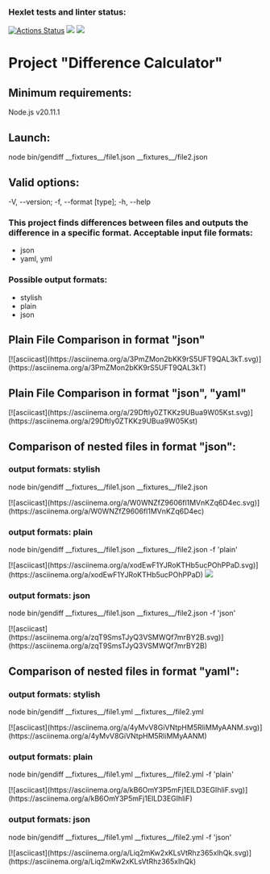 ### Hexlet tests and linter status:
[![Actions Status](https://github.com/AnPopit/frontend-project-46/actions/workflows/hexlet-check.yml/badge.svg)](https://github.com/AnPopit/frontend-project-46/actions)
<a href="https://codeclimate.com/github/AnPopit/frontend-project-46/maintainability"><img src="https://api.codeclimate.com/v1/badges/ee91eeef6631ce8702e6/maintainability" /></a>
<a href="https://codeclimate.com/github/AnPopit/frontend-project-46/test_coverage"><img src="https://api.codeclimate.com/v1/badges/ee91eeef6631ce8702e6/test_coverage" /></a>
<h1>Project "Difference Calculator"</h1>
<h2>Minimum requirements:</h2><p>Node.js v20.11.1</p>
<h2>Launch:</h2> <p>node bin/gendiff __fixtures__/file1.json __fixtures__/file2.json </p>
<h2>Valid options:</h2> <p>-V, --version; -f, --format [type]; -h, --help</p>
<h3>This project finds differences between files and outputs the difference in a specific format. Acceptable input file formats:</h3>
<ul>
<li>json</li>
<li>yaml, yml</li>
</ul>
<h3>Possible output formats:</h3>
<ul>
<li>stylish</li>
<li>plain</li>
<li>json</li>
</ul>
<h2>Plain File Comparison in format "json"</h2>
[![asciicast](https://asciinema.org/a/3PmZMon2bKK9rS5UFT9QAL3kT.svg)](https://asciinema.org/a/3PmZMon2bKK9rS5UFT9QAL3kT)
<h2>Plain File Comparison in format "json", "yaml"</h2>
[![asciicast](https://asciinema.org/a/29DftIy0ZTKKz9UBua9W05Kst.svg)](https://asciinema.org/a/29DftIy0ZTKKz9UBua9W05Kst)
<h2>Comparison of nested files in format "json":</h2>
<h3>output formats: stylish</h3>
<p>node bin/gendiff __fixtures__/file1.json __fixtures__/file2.json </p>
[![asciicast](https://asciinema.org/a/W0WNZfZ9606fl1MVnKZq6D4ec.svg)](https://asciinema.org/a/W0WNZfZ9606fl1MVnKZq6D4ec)
<h3>output formats: plain</h3>
<p>node bin/gendiff __fixtures__/file1.json __fixtures__/file2.json -f 'plain'</p>
[![asciicast](https://asciinema.org/a/xodEwF1YJRoKTHb5ucPOhPPaD.svg)](https://asciinema.org/a/xodEwF1YJRoKTHb5ucPOhPPaD)
<a href="https://asciinema.org/a/xodEwF1YJRoKTHb5ucPOhPPaD" target="_blank"><img src="https://asciinema.org/a/xodEwF1YJRoKTHb5ucPOhPPaD.svg" /></a>
<h3>output formats: json</h3>
<p>node bin/gendiff __fixtures__/file1.json __fixtures__/file2.json -f 'json'</p>
[![asciicast](https://asciinema.org/a/zqT9SmsTJyQ3VSMWQf7mrBY2B.svg)](https://asciinema.org/a/zqT9SmsTJyQ3VSMWQf7mrBY2B)
<h2>Comparison of nested files in format "yaml":</h2>
<h3>output formats: stylish</h3>
<p>node bin/gendiff __fixtures__/file1.yml __fixtures__/file2.yml </p>
[![asciicast](https://asciinema.org/a/4yMvV8GiVNtpHM5RliMMyAANM.svg)](https://asciinema.org/a/4yMvV8GiVNtpHM5RliMMyAANM)
<h3>output formats: plain</h3>
<p>node bin/gendiff __fixtures__/file1.yml __fixtures__/file2.yml -f 'plain'</p>
[![asciicast](https://asciinema.org/a/kB6OmY3P5mFj1ElLD3EGIhliF.svg)](https://asciinema.org/a/kB6OmY3P5mFj1ElLD3EGIhliF)
<h3>output formats: json</h3>
<p>node bin/gendiff __fixtures__/file1.yml __fixtures__/file2.yml -f 'json'</p>
[![asciicast](https://asciinema.org/a/Liq2mKw2xKLsVtRhz365xIhQk.svg)](https://asciinema.org/a/Liq2mKw2xKLsVtRhz365xIhQk)

